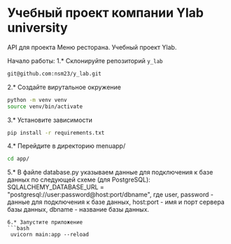 # Учебный проект компании Ylab university
API для проекта Меню ресторана. Учебный проект Ylab. 


Начало работы:
1.* Склонируйте репозиторий `y_lab`
```bash
git@github.com:nsm23/y_lab.git
```
2.* Создайте вирутальное окружение
```bash
python -m venv venv
source venv/bin/activate
```
3.* Установите зависимости
```bash
pip install -r requirements.txt
```
4.* Перейдите в директорию menuapp/
```bash
cd app/
```
5.* В файле database.py указываем данные для подключения к базе данных по следующей схеме (для PostgreSQL):
SQLALCHEMY_DATABASE_URL = "postgresql://user:password@host:port/dbname",
где user, password - данные для подключения к базе данных, host:port - имя и порт сервера базы данных, dbname - название базы данных.
```
6.* Запустите приложение
```bash
 uvicorn main:app --reload
```
